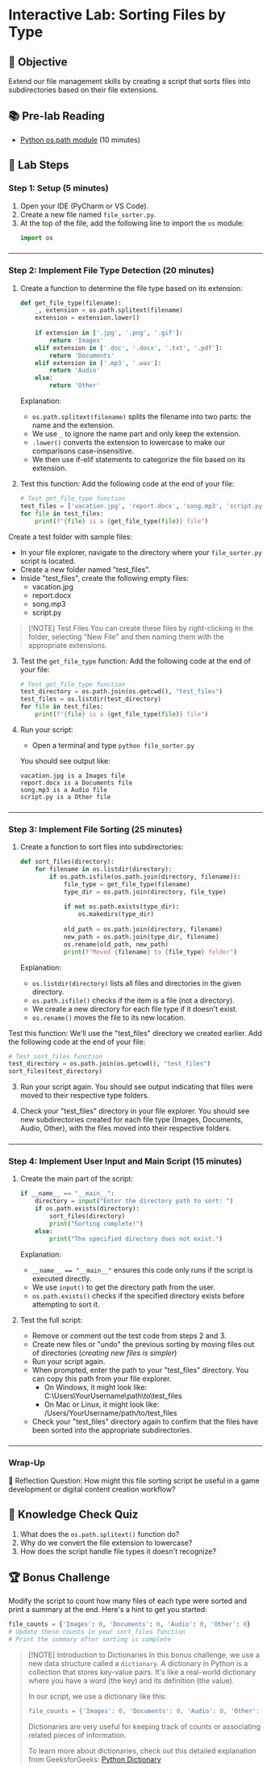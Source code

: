 # Interactive Lab: Sorting Files by Type

## 🎯 Objective
Extend our file management skills by creating a script that sorts files into subdirectories based on their file extensions.

## 📚 Pre-lab Reading
- [Python os.path module](https://docs.python.org/3/library/os.path.html) (10 minutes)

## 🧪 Lab Steps

### Step 1: Setup (5 minutes)
1. Open your IDE (PyCharm or VS Code).
2. Create a new file named `file_sorter.py`.
3. At the top of the file, add the following line to import the `os` module:
   ```python
   import os
   ```

###
---
### Step 2: Implement File Type Detection (20 minutes)

1. Create a function to determine the file type based on its extension:
   ```python
   def get_file_type(filename):
       _, extension = os.path.splitext(filename)
       extension = extension.lower()
       
       if extension in ['.jpg', '.png', '.gif']:
           return 'Images'
       elif extension in ['.doc', '.docx', '.txt', '.pdf']:
           return 'Documents'
       elif extension in ['.mp3', '.wav']:
           return 'Audio'
       else:
           return 'Other'
   ```

   Explanation:
   - `os.path.splitext(filename)` splits the filename into two parts: the name and the extension.
   - We use `_` to ignore the name part and only keep the extension.
   - `.lower()` converts the extension to lowercase to make our comparisons case-insensitive.
   - We then use if-elif statements to categorize the file based on its extension.

2. Test this function:
   Add the following code at the end of your file:
   ```python
   # Test get_file_type function
   test_files = ['vacation.jpg', 'report.docx', 'song.mp3', 'script.py']
   for file in test_files:
       print(f"{file} is a {get_file_type(file)} file")
   ```

Create a test folder with sample files:
- In your file explorer, navigate to the directory where your `file_sorter.py` script is located.
- Create a new folder named "test_files".
- Inside "test_files", create the following empty files:
    - vacation.jpg
    - report.docx
    - song.mp3
    - script.py

> [!NOTE] Test Files
> You can create these files by right-clicking in the folder, selecting "New File" and then naming them with the appropriate extensions.

3. Test the `get_file_type` function:
   Add the following code at the end of your file:
   ```python
   # Test get_file_type function
   test_directory = os.path.join(os.getcwd(), "test_files")
   test_files = os.listdir(test_directory)
   for file in test_files:
       print(f"{file} is a {get_file_type(file)} file")
   ```

4. Run your script:
   - Open a terminal and type `python file_sorter.py`

   You should see output like:
   ```
   vacation.jpg is a Images file
   report.docx is a Documents file
   song.mp3 is a Audio file
   script.py is a Other file
   ```

###
---
### Step 3: Implement File Sorting (25 minutes)

1. Create a function to sort files into subdirectories:
   ```python
   def sort_files(directory):
       for filename in os.listdir(directory):
           if os.path.isfile(os.path.join(directory, filename)):
               file_type = get_file_type(filename)
               type_dir = os.path.join(directory, file_type)
               
               if not os.path.exists(type_dir):
                   os.makedirs(type_dir)
               
               old_path = os.path.join(directory, filename)
               new_path = os.path.join(type_dir, filename)
               os.rename(old_path, new_path)
               print(f"Moved {filename} to {file_type} folder")
   ```

   Explanation:
   - `os.listdir(directory)` lists all files and directories in the given directory.
   - `os.path.isfile()` checks if the item is a file (not a directory).
   - We create a new directory for each file type if it doesn't exist.
   - `os.rename()` moves the file to its new location.

Test this function:
   We'll use the "test_files" directory we created earlier. Add the following code at the end of your file:
   ```python
   # Test sort_files function
   test_directory = os.path.join(os.getcwd(), "test_files")
   sort_files(test_directory)
   ```

3. Run your script again. You should see output indicating that files were moved to their respective type folders.

4. Check your "test_files" directory in your file explorer. You should see new subdirectories created for each file type (Images, Documents, Audio, Other), with the files moved into their respective folders.

###
---
### Step 4: Implement User Input and Main Script (15 minutes)

1. Create the main part of the script:
   ```python
   if __name__ == "__main__":
       directory = input("Enter the directory path to sort: ")
       if os.path.exists(directory):
           sort_files(directory)
           print("Sorting complete!")
       else:
           print("The specified directory does not exist.")
   ```

   Explanation:
   - `__name__ == "__main__"` ensures this code only runs if the script is executed directly.
   - We use `input()` to get the directory path from the user.
   - `os.path.exists()` checks if the specified directory exists before attempting to sort it.

1. Test the full script:
   - Remove or comment out the test code from steps 2 and 3.
   - Create new files or "undo" the previous sorting by moving files out of directories (*creating new files is simpler*)
   - Run your script again.
   - When prompted, enter the path to your "test_files" directory. You can copy this path from your file explorer.
     - On Windows, it might look like: C:\Users\YourUsername\path\to\test_files
     - On Mac or Linux, it might look like: /Users/YourUsername/path/to/test_files
   - Check your "test_files" directory again to confirm that the files have been sorted into the appropriate subdirectories.
###
---
### Wrap-Up

📝 Reflection Question: How might this file sorting script be useful in a game development or digital content creation workflow?

## 🧠 Knowledge Check Quiz
1. What does the `os.path.splitext()` function do?
2. Why do we convert the file extension to lowercase?
3. How does the script handle file types it doesn't recognize?

## 🏆 Bonus Challenge
Modify the script to count how many files of each type were sorted and print a summary at the end. Here's a hint to get you started:

```python
file_counts = {'Images': 0, 'Documents': 0, 'Audio': 0, 'Other': 0}
# Update these counts in your sort_files function
# Print the summary after sorting is complete
```

> [!NOTE] Introduction to Dictionaries
> In this bonus challenge, we use a new data structure called a `dictionary`. A dictionary in Python is a collection that stores key-value pairs. It's like a real-world dictionary where you have a word (the key) and its definition (the value).
>
> In our script, we use a dictionary like this:
> ```python
> file_counts = {'Images': 0, 'Documents': 0, 'Audio': 0, 'Other': 0}
> ```
> Dictionaries are very useful for keeping track of counts or associating related pieces of information.
>
> To learn more about dictionaries, check out this detailed explanation from GeeksforGeeks: [Python Dictionary](https://www.geeksforgeeks.org/python-dictionary/)

